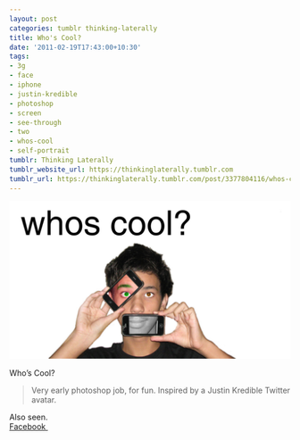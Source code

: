 ```yaml
---
layout: post
categories: tumblr thinking-laterally
title: Who's Cool?
date: '2011-02-19T17:43:00+10:30'
tags:
- 3g
- face
- iphone
- justin-kredible
- photoshop
- screen
- see-through
- two
- whos-cool
- self-portrait
tumblr: Thinking Laterally
tumblr_website_url: https://thinkinglaterally.tumblr.com
tumblr_url: https://thinkinglaterally.tumblr.com/post/3377804116/whos-cool-very-early-photoshop-job-for-fun
---
```

 ![](/content/images/tumblr/thinking-laterally/tumblr_lgus2rNyKo1qh9he3o1_1280.jpg)  

Who’s Cool?

> Very early photoshop job, for fun. Inspired by a Justin Kredible Twitter avatar.

Also seen.  
[Facebook&nbsp;](http://www.facebook.com/photo.php?pid=770281&l=b34ab0de27&id=1523777631)

